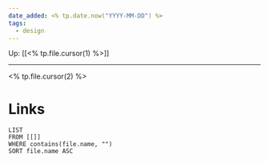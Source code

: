 ```yaml
---
date_added: <% tp.date.now("YYYY-MM-DD") %>
tags:
  - design
---
```

Up: [[<% tp.file.cursor(1) %>]]
___
 <% tp.file.cursor(2) %>
# Links
```dataview
LIST
FROM [[]]
WHERE contains(file.name, "")
SORT file.name ASC
```
